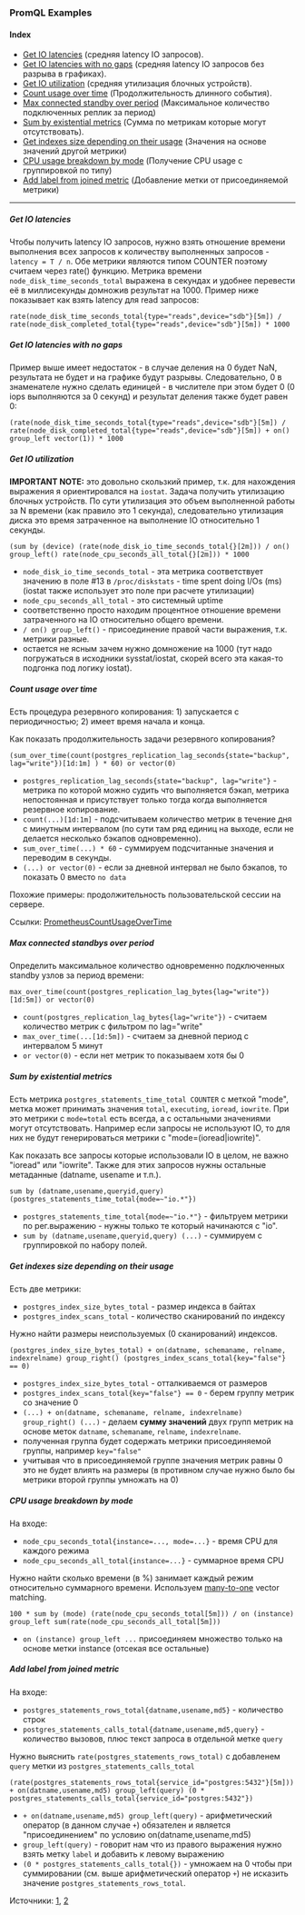 ### PromQL Examples

#### Index
- [Get IO latencies](#get-io-latencies) (средняя latency IO запросов).
- [Get IO latencies with no gaps](#get-io-latencies-with-no-gaps) (средняя latency IO запросов без разрыва в графиках).
- [Get IO utilization](#get-io-utilization) (средняя утилизация блочных устройств).
- [Count usage over time](#count-usage-over-time) (Продолжительность длинного события).
- [Max connected standby over period](#max-connected-standbys-over-period) (Максимальное количество подключенных реплик за период) 
- [Sum by existential metrics](#sum-by-existential-metrics) (Сумма по метрикам которые могут отсутствовать).
- [Get indexes size depending on their usage](#get-indexes-size-depending-on-their-usage) (Значения на основе значений другой метрики)
- [CPU usage breakdown by mode](#cpu-usage-breakdown-by-mode) (Получение CPU usage c группировкой по типу)
- [Add label from joined metric](#add-label-from-joined-metric) (Добавление метки от присоединяемой метрики)
---

##### Get IO latencies
Чтобы получить latency IO запросов, нужно взять отношение времени выполнения всех запросов к количеству выполненных запросов - `latency = T / n`.
Обе метрики являются типом COUNTER поэтому считаем через rate() функцию.
Метрика времени `node_disk_time_seconds_total` выражена в секундах и удобнее перевести её в миллисекунды домножив результат на 1000.
Пример ниже показывает как взять latency для read запросов:
```
rate(node_disk_time_seconds_total{type="reads",device="sdb"}[5m]) / rate(node_disk_completed_total{type="reads",device="sdb"}[5m]) * 1000
```

##### Get IO latencies with no gaps
Пример выше имеет недостаток - в случае деления на 0 будет NaN, результата не будет и на графике будут разрывы.
Следовательно, 0 в знаменателе нужно сделать единицей - в числителе при этом будет 0 (0 iops выполняются за 0 секунд) и результат деления также будет равен 0:
```
(rate(node_disk_time_seconds_total{type="reads",device="sdb"}[5m]) / rate(node_disk_completed_total{type="reads",device="sdb"}[5m]) + on() group_left vector(1)) * 1000
```

##### Get IO utilization
**IMPORTANT NOTE:** это довольно скользкий пример, т.к. для нахождения выражения я ориентировался на `iostat`.
Задача получить утилизацию блочных устройств. По сути утилизация это объем выполненной работы за N времени (как правило это 1 секунда), следовательно утилизация диска
это время затраченное на выполнение IO относительно 1 секунды. 
```
(sum by (device) (rate(node_disk_io_time_seconds_total{}[2m])) / on() group_left() rate(node_cpu_seconds_all_total{}[2m])) * 1000
```
- `node_disk_io_time_seconds_total` - эта метрика соответствует значению в поле #13 в `/proc/diskstats` - time spent doing I/Os (ms) (iostat также использует это поле при расчете утилизации)
- `node_cpu_seconds_all_total` - это системный uptime
- соответственно просто находим процентное отношение времени затраченного на IO относительно общего времени.
- `/ on() group_left()` - присоединение правой части выражения, т.к. метрики разные.
- остается не ясным зачем нужно домножение на 1000 (тут надо погружаться в исходники sysstat/iostat, скорей всего эта какая-то подгонка под логику iostat).

##### Count usage over time
Есть процедура резервного копирования: 1) запускается с периодичностью; 2) имеет время начала и конца.

Как показать продолжительность задачи резервного копирования?

```
(sum_over_time(count(postgres_replication_lag_seconds{state="backup", lag="write"})[1d:1m] ) * 60) or vector(0)
``` 
- `postgres_replication_lag_seconds{state="backup", lag="write"}` - метрика по которой можно судить что выполняется бэкап, метрика непостоянная и присутствует только тогда когда выполняется резервное копирование.
- `count(...)[1d:1m]` - подсчитываем количество метрик в течение дня с минутным интервалом (по сути там ряд единиц на выходе, если не делается несколько бэкапов одновременно).
- `sum_over_time(...) * 60` - суммируем подсчитанные значения и переводим в секунды.
- `(...) or vector(0)` - если за дневной интервал не было бэкапов, то показать 0 вместо `no data`

Похожие примеры: продолжительность пользовательской сессии на сервере.

Ссылки: [PrometheusCountUsageOverTime](https://utcc.utoronto.ca/~cks/space/blog/sysadmin/PrometheusCountUsageOverTime)

##### Max connected standbys over period
Определить максимальное количество одновременно подключенных standby узлов за период времени:
```
max_over_time(count(postgres_replication_lag_bytes{lag="write"})[1d:5m]) or vector(0)
```
- `count(postgres_replication_lag_bytes{lag="write"})` - считаем количество метрик с фильтром по lag="write"
- `max_over_time(...[1d:5m])` - считаем за дневной период с интервалом 5 минут
- `or vector(0)` - если нет метрик то показываем хотя бы 0


##### Sum by existential metrics
Есть метрика `postgres_statements_time_total COUNTER` с меткой "mode", метка может принимать значения `total`, `executing`, `ioread`, `iowrite`. При это метрики с `mode=total` есть всегда, а с остальными значениями могут отсутствовать. Например если запросы не используют IO, то для них не будут генерироваться метрики с "mode=(ioread|iowrite)".

Как показать все запросы которые использовали IO в целом, не важно "ioread" или "iowrite". Также для этих запросов нужны остальные метаданные (datname, usename и т.п.).

```
sum by (datname,usename,queryid,query) (postgres_statements_time_total{mode=~"io.*"})
```
- `postgres_statements_time_total{mode=~"io.*"}` - фильтруем метрики по рег.выражению - нужны только те который начинаются с "io".
- `sum by (datname,usename,queryid,query) (...)` - суммируем с группировкой по набору полей. 

##### Get indexes size depending on their usage
Есть две метрики:
- `postgres_index_size_bytes_total` - размер индекса в байтах
- `postgres_index_scans_total` - количество сканирований по индексу

Нужно найти размеры неиспользуемых (0 сканирований) индексов.

```
(postgres_index_size_bytes_total) + on(datname, schemaname, relname, indexrelname) group_right() (postgres_index_scans_total{key="false"} == 0)
```
- `postgres_index_size_bytes_total` - отталкиваемся от размеров
- `postgres_index_scans_total{key="false"} == 0` - берем группу метрик со значение 0
- `(...) + on(datname, schemaname, relname, indexrelname) group_right() (...)` - делаем **сумму значений** двух групп метрик на основе меток `datname`, `schemaname`, `relname`, `indexrelname`.
- полученная группа будет содержать метрики присоединяемой группы, например `key="false"`
- учитывая что в присоединяемой группе значения метрик равны 0 это не будет влиять на размеры (в противном случае нужно было бы метрики второй группы умножать на 0)

##### CPU usage breakdown by mode
На входе:
- `node_cpu_seconds_total{instance=..., mode=...}` - время CPU для каждого режима
- `node_cpu_seconds_all_total{instance=...}` - суммарное время CPU

Нужно найти сколько времени (в %) занимает каждый режим относительно суммарного времени. Используем [many-to-one](https://prometheus.io/docs/prometheus/latest/querying/operators/#vector-matching) vector matching.

```
100 * sum by (mode) (rate(node_cpu_seconds_total[5m])) / on (instance) group_left sum(rate(node_cpu_seconds_all_total[5m]))
```
- `on (instance) group_left ...` присоединяем множество только на основе метки instance (отсекая все остальные)

##### Add label from joined metric
На входе:
- `postgres_statements_rows_total{datname,usename,md5}` - количество строк
- `postgres_statements_calls_total{datname,usename,md5,query}` - количество вызовов, плюс текст запроса в отдельной метке `query`

Нужно выяснить `rate(postgres_statements_rows_total)` с добавленем `query` метки из `postgres_statements_calls_total`

```
(rate(postgres_statements_rows_total{service_id="postgres:5432"}[5m])) + on(datname,usename,md5) group_left(query) (0 * postgres_statements_calls_total{service_id="postgres:5432"})
```
- `+ on(datname,usename,md5) group_left(query)` - арифметический оператор (в данном случае `+`) обязателен и является "присоединением" по условию on(datname,usename,md5)
- `group_left(query)` - говорит нам что из правого выражения нужно взять метку `label` и добавить к левому выражению
- `(0 * postgres_statements_calls_total{})` - умножаем на 0 чтобы при суммировании (см. выше арифметический оператор `+`) не исказить значение `postgres_statements_rows_total`.

Источники: [1](https://stackoverflow.com/a/50357418/1367644), [2](https://ypereirareis.github.io/blog/2020/02/21/how-to-join-prometheus-metrics-by-label-with-promql/)
